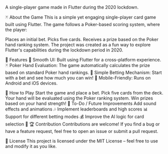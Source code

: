 A single-player game made in Flutter during the 2020 lockdown.

🃏 About the Game
This is a simple yet engaging single-player card game built using Flutter. The game follows a Poker-based scoring system, where the player:

Places an initial bet.
Picks five cards.
Receives a prize based on the Poker hand ranking system.
The project was created as a fun way to explore Flutter's capabilities during the lockdown period in 2020.

🚀 Features
🎨 Smooth UI: Built using Flutter for a cross-platform experience.
🃏 Poker Hand Evaluation: The game automatically calculates the prize based on standard Poker hand rankings.
🎲 Simple Betting Mechanism: Start with a bet and see how much you can win!
📱 Mobile-Friendly: Runs on Android and iOS devices.

🎯 How to Play
Start the game and place a bet.
Pick five cards from the deck.
Your hand will be evaluated using the Poker ranking system.
Win prizes based on your hand strength!
📌 To-Do / Future Improvements
 Add sound effects and animations 🎶
 Implement leaderboards and high scores 📊
 Support for different betting modes 💰
 Improve the AI logic for card selection 🤖
🏆 Contribution
Contributions are welcome! If you find a bug or have a feature request, feel free to open an issue or submit a pull request.

📜 License
This project is licensed under the MIT License – feel free to use and modify it as you like.
